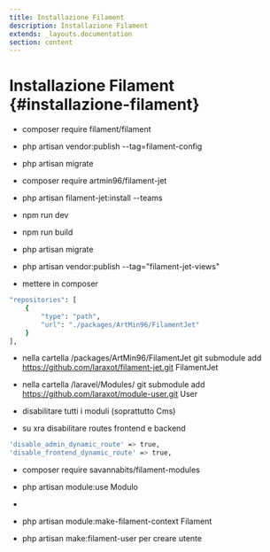 ```yaml
---
title: Installazione Filament
description: Installazione Filament
extends: _layouts.documentation
section: content
---
```


# Installazione Filament {#installazione-filament}

- composer require filament/filament

- php artisan vendor:publish --tag=filament-config

- php artisan migrate

- composer require artmin96/filament-jet

- php artisan filament-jet:install --teams

- npm run dev

- npm run build

- php artisan migrate

- php artisan vendor:publish --tag="filament-jet-views"

- mettere in composer 

```bash
"repositories": [
    {
        "type": "path",
        "url": "./packages/ArtMin96/FilamentJet"
    }
],
```

- nella cartella /packages/ArtMin96/FilamentJet git submodule add https://github.com/laraxot/filament-jet.git FilamentJet

- nella cartella /laravel/Modules/ git submodule add https://github.com/laraxot/module-user.git User

- disabilitare tutti i moduli (soprattutto Cms)

- su xra disabilitare routes frontend e backend

```bash
'disable_admin_dynamic_route' => true,
'disable_frontend_dynamic_route' => true,
```

- composer require savannabits/filament-modules

- php artisan module:use Modulo
- 
- php artisan module:make-filament-context Filament

- php artisan make:filament-user per creare utente